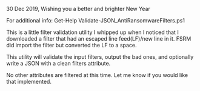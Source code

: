 30 Dec 2019, Wishing you a better and brighter New Year

For additional info:
Get-Help Validate-JSON_AntiRansomwareFilters.ps1

This is a little filter validation utility I whipped up when I noticed that I downloaded a filter that had an escaped line feed(LF)/new line in it. FSRM did import the filter but converted the LF to a space.

This utility will validate the input filters, output the bad ones, and optionally write a JSON with a clean filters attribute.

No other attributes are filtered at this time. Let me know if you would like that implemented.